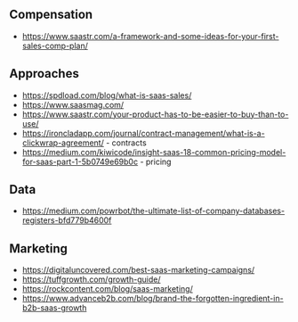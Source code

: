 

## Compensation
* https://www.saastr.com/a-framework-and-some-ideas-for-your-first-sales-comp-plan/

## Approaches
* https://spdload.com/blog/what-is-saas-sales/
* https://www.saasmag.com/ 
* https://www.saastr.com/your-product-has-to-be-easier-to-buy-than-to-use/
* https://ironcladapp.com/journal/contract-management/what-is-a-clickwrap-agreement/ - contracts
* https://medium.com/kiwicode/insight-saas-18-common-pricing-model-for-saas-part-1-5b0749e69b0c - pricing

## Data
* https://medium.com/powrbot/the-ultimate-list-of-company-databases-registers-bfd779b4600f

## Marketing
* https://digitaluncovered.com/best-saas-marketing-campaigns/
* https://tuffgrowth.com/growth-guide/
* https://rockcontent.com/blog/saas-marketing/
* https://www.advanceb2b.com/blog/brand-the-forgotten-ingredient-in-b2b-saas-growth